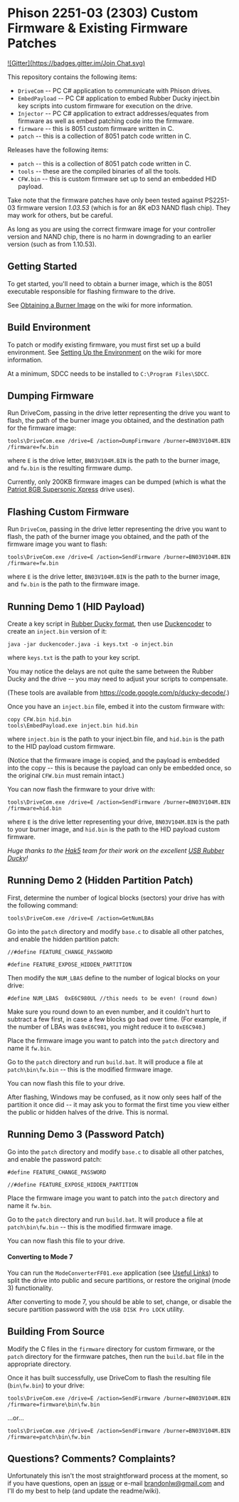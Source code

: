 Phison 2251-03 (2303) Custom Firmware &amp; Existing Firmware Patches
========
[![Gitter](https://badges.gitter.im/Join Chat.svg)](https://gitter.im/BUGAI86/Psychson?utm_source=badge&utm_medium=badge&utm_campaign=pr-badge&utm_content=badge)

This repository contains the following items:
- `DriveCom` -- PC C# application to communicate with Phison drives.
- `EmbedPayload` -- PC C# application to embed Rubber Ducky inject.bin key scripts into custom firmware for execution on the drive.
- `Injector` -- PC C# application to extract addresses/equates from firmware as well as embed patching code into the firmware.
- `firmware` -- this is 8051 custom firmware written in C.
- `patch` -- this is a collection of 8051 patch code written in C.

Releases have the following items:
- `patch` -- this is a collection of 8051 patch code written in C.
- `tools` -- these are the compiled binaries of all the tools.
- `CFW.bin` -- this is custom firmware set up to send an embedded HID payload.

Take note that the firmware patches have only been tested against PS2251-03 firmware version _1.03.53_ (which is for an 8K eD3 NAND flash chip). They may work for others, but be careful.

As long as you are using the correct firmware image for your controller version and NAND chip, there is no harm in downgrading to an earlier version (such as from 1.10.53).

## Getting Started
To get started, you'll need to obtain a burner image, which is the 8051 executable responsible for flashing firmware to the drive.

See [Obtaining a Burner Image](https://github.com/adamcaudill/Psychson/wiki/Obtaining-a-Burner-Image) on the wiki for more information.

## Build Environment
To patch or modify existing firmware, you must first set up a build environment. See [Setting Up the Environment](https://github.com/adamcaudill/Psychson/wiki/Setting-Up-the-Environment) on the wiki for more information.

At a minimum, SDCC needs to be installed to `C:\Program Files\SDCC`.

## Dumping Firmware
Run DriveCom, passing in the drive letter representing the drive you want to flash, the path of the burner image you obtained, and the destination path for the firmware image:

    tools\DriveCom.exe /drive=E /action=DumpFirmware /burner=BN03V104M.BIN /firmware=fw.bin

where `E` is the drive letter, `BN03V104M.BIN` is the path to the burner image, and `fw.bin` is the resulting firmware dump.

Currently, only 200KB firmware images can be dumped (which is what the [Patriot 8GB Supersonic Xpress](http://bit.ly/badusb4you) drive uses).

## Flashing Custom Firmware
Run `DriveCom`, passing in the drive letter representing the drive you want to flash, the path of the burner image you obtained, and the path of the firmware image you want to flash:

    tools\DriveCom.exe /drive=E /action=SendFirmware /burner=BN03V104M.BIN /firmware=fw.bin

where `E` is the drive letter, `BN03V104M.BIN` is the path to the burner image, and `fw.bin` is the path to the firmware image.

## Running Demo 1 (HID Payload)
Create a key script in [Rubber Ducky format](https://github.com/hak5darren/USB-Rubber-Ducky/wiki/Payloads), then use [Duckencoder](https://code.google.com/p/ducky-decode/downloads/detail?name=DuckEncoder_2.6.3.zip&can=2&q=) to create an `inject.bin` version of it:

    java -jar duckencoder.java -i keys.txt -o inject.bin

where `keys.txt` is the path to your key script.

You may notice the delays are not quite the same between the Rubber Ducky and the drive -- you may need to adjust your scripts to compensate.

(These tools are available from https://code.google.com/p/ducky-decode/.)

Once you have an `inject.bin` file, embed it into the custom firmware with:

    copy CFW.bin hid.bin
    tools\EmbedPayload.exe inject.bin hid.bin

where `inject.bin` is the path to your inject.bin file, and `hid.bin` is the path to the HID payload custom firmware.

(Notice that the firmware image is copied, and the payload is embedded into the copy -- this is because the payload can only be embedded once, so the original `CFW.bin` must remain intact.)

You can now flash the firmware to your drive with:

    tools\DriveCom.exe /drive=E /action=SendFirmware /burner=BN03V104M.BIN /firmware=hid.bin

where `E` is the drive letter representing your drive, `BN03V104M.BIN` is the path to your burner image, and `hid.bin` is the path to the HID payload custom firmware.

*Huge thanks to the [Hak5](http://hak5.org/) team for their work on the excellent [USB Rubber Ducky](https://hakshop.myshopify.com/collections/usb-rubber-ducky/products/usb-rubber-ducky-deluxe)!*

## Running Demo 2 (Hidden Partition Patch)
First, determine the number of logical blocks (sectors) your drive has with the following command:

    tools\DriveCom.exe /drive=E /action=GetNumLBAs

Go into the `patch` directory and modify `base.c` to disable all other patches, and enable the hidden partition patch:

    //#define FEATURE_CHANGE_PASSWORD

    #define FEATURE_EXPOSE_HIDDEN_PARTITION

Then modify the `NUM_LBAS` define to the number of logical blocks on your drive:

    #define NUM_LBAS  0xE6C980UL //this needs to be even! (round down)

Make sure you round down to an even number, and it couldn't hurt to subtract a few first, in case a few blocks go bad over time. (For example, if the number of LBAs was `0xE6C981`, you might reduce it to `0xE6C940`.)

Place the firmware image you want to patch into the `patch` directory and name it `fw.bin`.

Go to the `patch` directory and run `build.bat`. It will produce a file at `patch\bin\fw.bin` -- this is the modified firmware image.

You can now flash this file to your drive.

After flashing, Windows may be confused, as it now only sees half of the partition it once did -- it may ask you to format the first time you view either the public or hidden halves of the drive. This is normal.

## Running Demo 3 (Password Patch)
Go into the `patch` directory and modify `base.c` to disable all other patches, and enable the password patch:

    #define FEATURE_CHANGE_PASSWORD

    //#define FEATURE_EXPOSE_HIDDEN_PARTITION

Place the firmware image you want to patch into the `patch` directory and name it `fw.bin`.

Go to the `patch` directory and run `build.bat`. It will produce a file at `patch\bin\fw.bin` -- this is the modified firmware image.

You can now flash this file to your drive.

#### Converting to Mode 7
You can run the `ModeConverterFF01.exe` application (see [Useful Links](https://github.com/adamcaudill/Psychson/wiki/Useful-Links)) to split the drive into public and secure partitions, or restore the original (mode 3) functionality.

After converting to mode 7, you should be able to set, change, or disable the secure partition password with the `USB DISK Pro LOCK` utility.

## Building From Source
Modify the C files in the `firmware` directory for custom firmware, or the `patch` directory for the firmware patches, then run the `build.bat` file in the appropriate directory.

Once it has built successfully, use DriveCom to flash the resulting file (`bin\fw.bin`) to your drive:

    tools\DriveCom.exe /drive=E /action=SendFirmware /burner=BN03V104M.BIN /firmware=firmware\bin\fw.bin

...or...

    tools\DriveCom.exe /drive=E /action=SendFirmware /burner=BN03V104M.BIN /firmware=patch\bin\fw.bin

## Questions? Comments? Complaints?

Unfortunately this isn't the most straightforward process at the moment, so if you have questions, open an [issue](https://github.com/adamcaudill/Psychson/issues) or e-mail brandonlw@gmail.com and I'll do my best to help (and update the readme/wiki).
